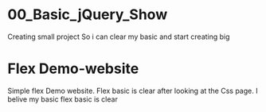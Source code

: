 # 00_Basic_jQuery_Show
Creating small project So i can clear my basic and start creating big

# Flex Demo-website
Simple flex Demo website. Flex basic is clear after looking at the Css page. I belive my basic flex basic is clear
